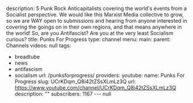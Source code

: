 description: 5 Punk Rock Anticapitalists covering the world's events from a Socialist
  perspective. We would like this Marxist Media collective to grow, so we are WAY
  open to submissions and hearing from anyone interested in covering the goings on
  in their own regions, and that means anywhere in the world! So, are you Antifascist?
  Are you at the very least Socialism curious?
title: Punks For Progress
type: channel
menu:
  main:
    parent: Channels
videos: null
tags:
- breadtube
- news
- antifascism
- socialism
url: /punksforprogress/
providers:
  youtube:
    name: Punks For Progress
    slug: UCrKDqm_Q8i42tZSsXLmLz3Q
    url: https://www.youtube.com/channel/UCrKDqm_Q8i42tZSsXLmLz3Q
    description: ""
    subscribers: 1167
--- null
